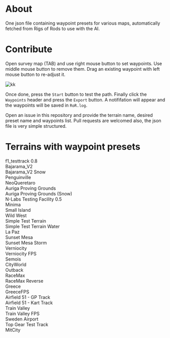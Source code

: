 # About
One json file containing waypoint presets for various maps, automatically fetched from Rigs of Rods to use with the AI.

# Contribute
Open survey map (TAB) and use right mouse button to set waypoints. Use middle mouse button to remove them. Drag an existing waypoint with left mouse button to re-adjust it.

![kk](https://user-images.githubusercontent.com/2660424/192834582-f0e94e3b-9b3a-4bd7-bba4-acd2fbb2f4bb.png)

Once done, press the `Start` button to test the path. Finally click the `Waypoints` header and press the `Export` button. A notififation will appear and the waypoints will be saved in `RoR.log`.

Open an issue in this repository and provide the terrain name, desired preset name and waypoints list. Pull requests are welcomed also, the json file is very simple structured.

# Terrains with waypoint presets
f1_testtrack 0.8  
Bajarama_V2  
Bajarama_V2 Snow  
Penguinville  
NeoQueretaro  
Auriga Proving Grounds  
Auriga Proving Grounds (Snow)  
N-Labs Testing Facility 0.5  
Minima  
Small Island  
Wild West  
Simple Test Terrain  
Simple Test Terrain Water  
La Paz  
Sunset Mesa  
Sunset Mesa Storm  
Verniocity  
Verniocity FPS  
Semois  
CityWorld  
Outback  
RaceMax  
RaceMax Reverse  
Greece  
GreeceFPS  
Airfield 51 - GP Track  
Airfield 51 - Kart Track  
Train Valley  
Train Valley FPS  
Sweden Airport  
Top Gear Test Track  
MitCity  
